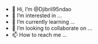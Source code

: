 - 👋 Hi, I’m @Djibril95ndao
- 👀 I’m interested in ...
- 🌱 I’m currently learning ...
- 💞️ I’m looking to collaborate on ...
- 📫 How to reach me ...

<!---
Djibril95ndao/Djibril95ndao is a ✨ special ✨ repository because its `README.md` (this file) appears on your GitHub profile.
You can click the Preview link to take a look at your changes.
--->

